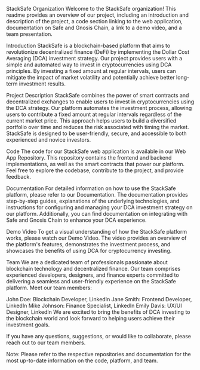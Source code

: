 StackSafe Organization
Welcome to the StackSafe organization! This readme provides an overview of our project, including an introduction and description of the project, a code section linking to the web application, documentation on Safe and Gnosis Chain, a link to a demo video, and a team presentation.

Introduction
StackSafe is a blockchain-based platform that aims to revolutionize decentralized finance (DeFi) by implementing the Dollar Cost Averaging (DCA) investment strategy. Our project provides users with a simple and automated way to invest in cryptocurrencies using DCA principles. By investing a fixed amount at regular intervals, users can mitigate the impact of market volatility and potentially achieve better long-term investment results.

Project Description
StackSafe combines the power of smart contracts and decentralized exchanges to enable users to invest in cryptocurrencies using the DCA strategy. Our platform automates the investment process, allowing users to contribute a fixed amount at regular intervals regardless of the current market price. This approach helps users to build a diversified portfolio over time and reduces the risk associated with timing the market. StackSafe is designed to be user-friendly, secure, and accessible to both experienced and novice investors.

Code
The code for our StackSafe web application is available in our Web App Repository. This repository contains the frontend and backend implementations, as well as the smart contracts that power our platform. Feel free to explore the codebase, contribute to the project, and provide feedback.

Documentation
For detailed information on how to use the StackSafe platform, please refer to our Documentation. The documentation provides step-by-step guides, explanations of the underlying technologies, and instructions for configuring and managing your DCA investment strategy on our platform. Additionally, you can find documentation on integrating with Safe and Gnosis Chain to enhance your DCA experience.

Demo Video
To get a visual understanding of how the StackSafe platform works, please watch our Demo Video. The video provides an overview of the platform's features, demonstrates the investment process, and showcases the benefits of using DCA for cryptocurrency investing.

Team
We are a dedicated team of professionals passionate about blockchain technology and decentralized finance. Our team comprises experienced developers, designers, and finance experts committed to delivering a seamless and user-friendly experience on the StackSafe platform. Meet our team members:

John Doe: Blockchain Developer, LinkedIn
Jane Smith: Frontend Developer, LinkedIn
Mike Johnson: Finance Specialist, LinkedIn
Emily Davis: UX/UI Designer, LinkedIn
We are excited to bring the benefits of DCA investing to the blockchain world and look forward to helping users achieve their investment goals.

If you have any questions, suggestions, or would like to collaborate, please reach out to our team members.

Note: Please refer to the respective repositories and documentation for the most up-to-date information on the code, platform, and team.
